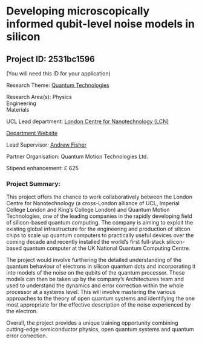 # Developing microscopically informed qubit-level noise models in silicon

## Project ID: **2531bc1596**
(You will need this ID for your application)

Research Theme: [Quantum Technologies](../themes/quantum-technologies.md)

Research Area(s):
Physics<br />Engineering<br />Materials

UCL Lead department: [London Centre for Nanotechnology (LCN)](../departments/london-centre-for-nanotechnology.md)

[Department Website](https://www.london-nano.com)

Lead Supervisor: [Andrew Fisher](https://profiles.ucl.ac.uk/7809)

Partner Organisation: Quantum Motion Technologies Ltd.

Stipend enhancement: £ 625

### Project Summary:

This project offers the chance to work collaboratively between the London Centre for Nanotechnology (a cross-London alliance of UCL, Imperial College London and King’s College London) and Quantum Motion Technologies, one of the leading companies in the rapidly developing field of silicon-based quantum computing.  The company is aiming to exploit the existing global infrastructure for the engineering and production of silicon chips to scale up quantum computers to practically useful devices over the coming decade and recently installed the world’s first full-stack silicon-based quantum computer at the UK National Quantum Computing Centre.

The project would involve furthering the detailed understanding of the quantum behaviour of electrons in silicon quantum dots and incorporating it into models of the noise on the qubits of the quantum processor. These models can then be taken up by the company’s Architectures team and used to understand the dynamics and error correction within the whole processor at a systems level. This will involve mastering the various approaches to the theory of open quantum systems and identifying the one most appropriate for the effective description of the noise experienced by the electron.

Overall, the project provides a unique training opportunity combining cutting-edge semiconductor physics, open quantum systems and quantum error correction.
